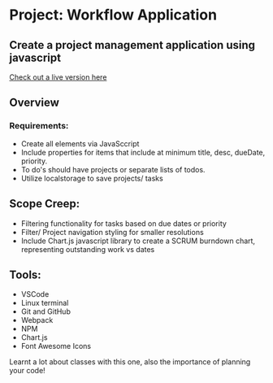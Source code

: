 # Project: Workflow Application


## Create a project management application using javascript

[Check out a live version here](https://jayrichh.github.io/to-do/)

## Overview

### Requirements:

  * Create all elements via JavaSccript
  * Include properties for items that include at minimum title, desc, dueDate, priority.
  * To do's should have projects or separate lists of todos.
  * Utilize localstorage to save projects/ tasks

## Scope Creep:

  * Filtering functionality for tasks based on due dates or priority
  * Filter/ Project navigation styling for smaller resolutions
  * Include Chart.js javascript library to create a SCRUM burndown chart, representing outstanding work vs dates

## Tools:

  * VSCode 
  * Linux terminal
  * Git and GitHub
  * Webpack
  * NPM
  * Chart.js
  * Font Awesome Icons
 
 Learnt a lot about classes with this one, also the importance of planning your code!

